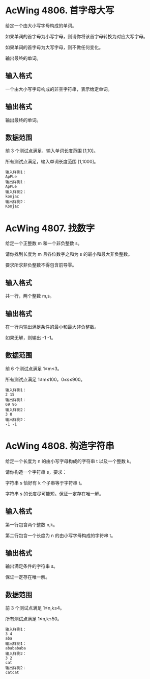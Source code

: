 # AcWing 4806. 首字母大写
给定一个由大小写字母构成的单词。

如果单词的首字母为小写字母，则请你将该首字母转换为对应大写字母。

如果单词的首字母为大写字母，则不做任何变化。

输出最终的单词。

## 输入格式
一个由大小写字母构成的非空字符串，表示给定单词。

## 输出格式
输出最终的单词。

## 数据范围
前 3 个测试点满足，输入单词长度范围 [1,10]。

所有测试点满足，输入单词长度范围 [1,1000]。

```
输入样例1：
ApPLe
输出样例1：
ApPLe
输入样例2：
konjac
输出样例2：
Konjac
```

# AcWing 4807. 找数字
给定一个正整数 m 和一个非负整数 s。

请你找到长度为 m 且各位数字之和为 s 的最小和最大非负整数。

要求所求非负整数不得包含前导零。

## 输入格式
共一行，两个整数 m,s。

## 输出格式
在一行内输出满足条件的最小和最大非负整数。

如果无解，则输出 -1 -1。

## 数据范围
前 6 个测试点满足 1≤m≤3。

所有测试点满足 1≤m≤100，0≤s≤900。

```
输入样例1：
2 15
输出样例1：
69 96
输入样例2：
3 0
输出样例2：
-1 -1
```

# AcWing 4808. 构造字符串
给定一个长度为 n 的由小写字母构成的字符串 t 以及一个整数 k。

请你构造一个字符串 s，要求：

字符串 s 恰好有 k 个子串等于字符串 t。

字符串 s 的长度尽可能短。保证一定存在唯一解。

## 输入格式
第一行包含两个整数 n,k。

第二行包含一个长度为 n 的由小写字母构成的字符串 t。

## 输出格式
输出满足条件的字符串 s。

保证一定存在唯一解。

## 数据范围
前 3 个测试点满足 1≤n,k≤4。

所有测试点满足 1≤n,k≤50。

```
输入样例1：
3 4
aba
输出样例1：
ababababa
输入样例2：
3 2
cat
输出样例2：
catcat
```
